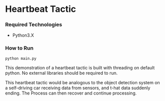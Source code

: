 # Heartbeat Tactic

### Required Technologies
- Python3.X

### How to Run
```
python main.py
```

This demonstration of a heartbeat tactic is built with threading on default python. 
No external libraries should be required to run.


This heartbeat tactic would be analogous to the object detection system on a self-driving car 
receiving data from sensors, and t-hat data suddenly ending. The Process can then recover and continue processing. 